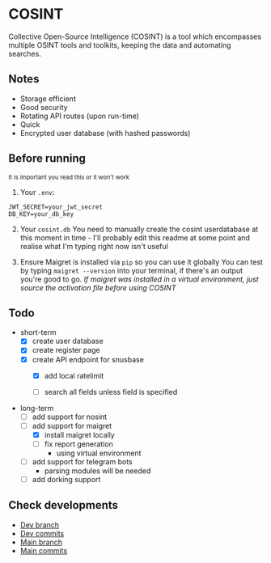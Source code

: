 # COSINT
Collective Open-Source Intelligence (COSINT) is a tool which encompasses multiple OSINT tools and toolkits, keeping the data and automating searches.

## Notes
- Storage efficient
- Good security
- Rotating API routes (upon run-time)
- Quick
- Encrypted user database (with hashed passwords)

## Before running
<sup>It is important you read this or it won't work</sup>

1. Your `.env`:
```
JWT_SECRET=your_jwt_secret
DB_KEY=your_db_key
```

2. Your `cosint.db`
You need to manually create the cosint userdatabase at this moment in time - I'll probably edit this readme at some point and realise what I'm typing right now isn't useful

3. Ensure Maigret is installed via `pip` so you can use it globally
You can test by typing `maigret --version` into your terminal, if there's an output you're good to go. *If maigret was installed in a virtual environment, just source the activation file before using COSINT*

## Todo
* short-term
  - [x] create user database
  - [x] create register page
  - [x] create API endpoint for snusbase
    - [x] add local ratelimit 
    - [ ] search all fields unless field is specified


* long-term
  - [ ] add support for nosint
  - [ ] add support for maigret
    - [x] install maigret locally 
    - [ ] fix report generation
      * using virtual environment
  - [ ] add support for telegram bots
    * parsing modules will be needed
  - [ ] add dorking support

## Check developments
- [Dev branch](https://github.com/cyivor/COSINT/tree/dev)
- [Dev commits](https://github.com/cyivor/COSINT/commits/dev/)
- [Main branch](https://github.com/cyivor/COSINT)
- [Main commits](https://github.com/cyivor/COSINT/commits/main/)